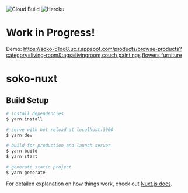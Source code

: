 ![Cloud Build](https://storage.googleapis.com/soko-51dd8-badges/builds/soko-nuxt/branches/master.svg)
![Heroku](http://heroku-badge.herokuapp.com/?app=soko-web-test&root=/)

# Work in Progress!
Demo: https://soko-51dd8.uc.r.appspot.com/products/browse-products?category=living-room&tags=livingroom,couch,paintings,flowers,furniture

# soko-nuxt

## Build Setup

```bash
# install dependencies
$ yarn install

# serve with hot reload at localhost:3000
$ yarn dev

# build for production and launch server
$ yarn build
$ yarn start

# generate static project
$ yarn generate
```

For detailed explanation on how things work, check out [Nuxt.js docs](https://nuxtjs.org).
